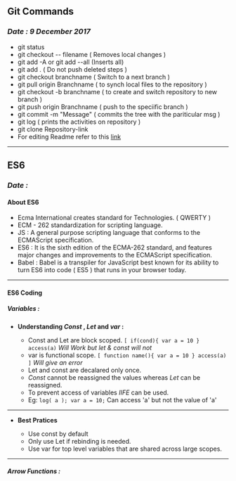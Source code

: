 
## Git Commands

### _Date : 9 December 2017_ 

* git status
* git checkout  -- filename ( Removes local changes )
* git add -A or git add --all (Inserts all)
* git add . ( Do not push deleted steps )
* git checkout branchname ( Switch to a next branch )
* git pull origin Branchname ( to synch local files to the repository ) 
* git checkout -b branchname ( to create and switch repository to  new branch )
* git push origin Branchname ( push to the speciific branch )
* git commit -m "Message" ( commits the tree with the pariticular msg )
* git log ( prints the activities on repository )
* git clone Repository-link
* For editing Readme refer to this [link](https://github.com/adam-p/markdown-here/wiki/Markdown-Cheatsheet)

___

## ES6

### _Date :_

#### About ES6

* Ecma International creates standard for Technologies. ( QWERTY )
* ECM - 262 standardization for scripting language.
* JS : A general purpose scripting language that conforms to the ECMAScript specification.
* ES6 : It is the sixth edition of the ECMA-262 standard, and features major changes and improvements to the ECMAScript specification.
* Babel : Babel is a transpiler for JavaScript best known for its ability to turn ES6 into code ( ES5 ) that runs in your browser today.

___

#### ES6 Coding

##### **Variables :**

* **Understanding _Const_ , _Let_ and _var_ :**

	* Const and Let are block scoped. ``` [ if(cond){ var a = 10 } access(a) ```  _Will Work but let & const will not_
	* var is functional scope. ``` [ function name(){ var a = 10 } access(a) ] ```  _Will give an error_ 
	* Let and const are decalared only once.
	* _Const_ cannot be reassigned the values whereas _Let_ can be reassigned.
	* To prevent access of variables _IIFE_ can be used.
	* Eg: ``` log( a ); var a = 10; ```  Can access 'a' but not the value of 'a' 
	
___	
	
* **Best Pratices**

	* Use const by default
	* Only use Let if rebinding is needed.
	* Use var for top level variables that are shared across large scopes.
	
___	
		
##### **Arrow Functions :**


